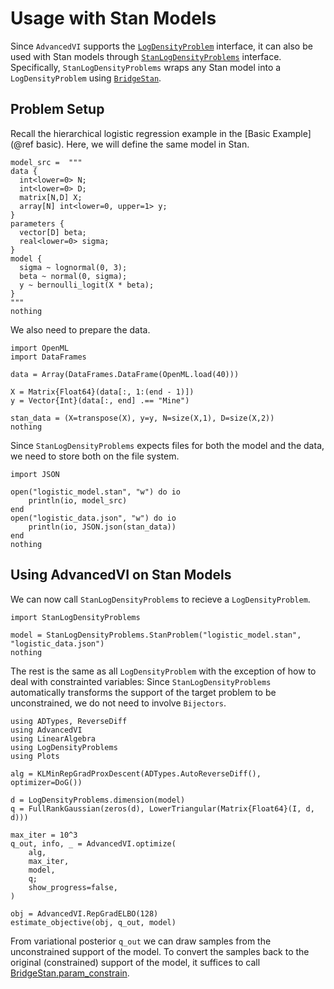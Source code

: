
# Usage with Stan Models

Since `AdvancedVI` supports the [`LogDensityProblem`](https://github.com/tpapp/LogDensityProblems.jl) interface, it can also be used with Stan models through [`StanLogDensityProblems`](https://github.com/sethaxen/StanLogDensityProblems.jl) interface.
Specifically, `StanLogDensityProblems` wraps any Stan model into a `LogDensityProblem` using [`BridgeStan`](https://github.com/roualdes/bridgestan).

## Problem Setup 

Recall the hierarchical logistic regression example in the [Basic Example](@ref basic).
Here, we will define the same model in Stan.

```@example stan
model_src =  """
data {
  int<lower=0> N;
  int<lower=0> D;
  matrix[N,D] X;
  array[N] int<lower=0, upper=1> y;
}
parameters {
  vector[D] beta;
  real<lower=0> sigma;
}
model {
  sigma ~ lognormal(0, 3);
  beta ~ normal(0, sigma);
  y ~ bernoulli_logit(X * beta);
}
"""
nothing
```

We also need to prepare the data.
```@example stan
import OpenML
import DataFrames

data = Array(DataFrames.DataFrame(OpenML.load(40)))

X = Matrix{Float64}(data[:, 1:(end - 1)])
y = Vector{Int}(data[:, end] .== "Mine")

stan_data = (X=transpose(X), y=y, N=size(X,1), D=size(X,2))
nothing
```

Since `StanLogDensityProblems` expects files for both the model and the data, we need to store both on the file system.
```@example stan
import JSON

open("logistic_model.stan", "w") do io
    println(io, model_src)
end
open("logistic_data.json", "w") do io
    println(io, JSON.json(stan_data))
end
nothing
```

## Using AdvancedVI on Stan Models

We can now call `StanLogDensityProblems` to recieve a `LogDensityProblem`.
```@example stan
import StanLogDensityProblems

model = StanLogDensityProblems.StanProblem("logistic_model.stan", "logistic_data.json")
nothing
```

The rest is the same as all `LogDensityProblem` with the exception of how to deal with constrainted variables: Since `StanLogDensityProblems` automatically transforms the support of the target problem to be unconstrained, we do not need to involve `Bijectors`.
```@example stan
using ADTypes, ReverseDiff
using AdvancedVI
using LinearAlgebra
using LogDensityProblems
using Plots

alg = KLMinRepGradProxDescent(ADTypes.AutoReverseDiff(), optimizer=DoG())

d = LogDensityProblems.dimension(model)
q = FullRankGaussian(zeros(d), LowerTriangular(Matrix{Float64}(I, d, d)))

max_iter = 10^3
q_out, info, _ = AdvancedVI.optimize(
    alg,
    max_iter,
    model,
    q;
    show_progress=false,
)

obj = AdvancedVI.RepGradELBO(128)
estimate_objective(obj, q_out, model)
```

From variational posterior `q_out` we can draw samples from the unconstrained support of the model.
To convert the samples back to the original (constrained) support of the model, it suffices to call [BridgeStan.param_constrain](https://roualdes.us/bridgestan/latest/languages/julia.html#BridgeStan.param_constrain).

